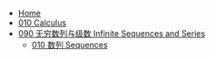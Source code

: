 - [Home](/)
- [010 Calculus](/010-Calculus/)
- [090 无穷数列与级数 Infinite Sequences and Series](/010-Calculus/090-Infinite-Sequences-and-Series/)
  - [010 数列 Sequences](/010-Calculus/090-Infinite-Sequences-and-Series/010-Sequences.md)
